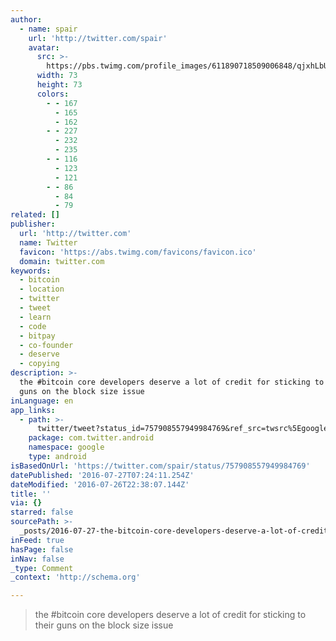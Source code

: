 ```yaml
---
author:
  - name: spair
    url: 'http://twitter.com/spair'
    avatar:
      src: >-
        https://pbs.twimg.com/profile_images/611890718509006848/qjxhLbUC_bigger.jpg
      width: 73
      height: 73
      colors:
        - - 167
          - 165
          - 162
        - - 227
          - 232
          - 235
        - - 116
          - 123
          - 121
        - - 86
          - 84
          - 79
related: []
publisher:
  url: 'http://twitter.com'
  name: Twitter
  favicon: 'https://abs.twimg.com/favicons/favicon.ico'
  domain: twitter.com
keywords:
  - bitcoin
  - location
  - twitter
  - tweet
  - learn
  - code
  - bitpay
  - co-founder
  - deserve
  - copying
description: >-
  the #bitcoin core developers deserve a lot of credit for sticking to their
  guns on the block size issue
inLanguage: en
app_links:
  - path: >-
      twitter/tweet?status_id=757908557949984769&ref_src=twsrc%5Egoogle%7Ctwcamp%5Eandroidseo%7Ctwgr%5Estatus%7Ctwterm%5E757908557949984769
    package: com.twitter.android
    namespace: google
    type: android
isBasedOnUrl: 'https://twitter.com/spair/status/757908557949984769'
datePublished: '2016-07-27T07:24:11.254Z'
dateModified: '2016-07-26T22:38:07.144Z'
title: ''
via: {}
starred: false
sourcePath: >-
  _posts/2016-07-27-the-bitcoin-core-developers-deserve-a-lot-of-credit-for-sti.md
inFeed: true
hasPage: false
inNav: false
_type: Comment
_context: 'http://schema.org'

---
```

> the \#bitcoin core developers deserve a lot of credit for sticking to their guns on the block size issue
